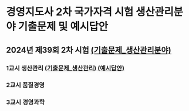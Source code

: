 경영지도사 2차 국가자격 시험 생산관리분야 기출문제 및 예시답안
=============================================================

2024년 제39회 2차 시험 [(기출문제_생산관리분야)](./기출문제.md#39회_생산관리분야)
----------------------
### 1교시 생산관리 [(기출문제_생산관리)](./기출문제.md#39회_생산관리) [(예시답안)](./예시답안.md#생산관리_문제1_예시답안)
### 2교시 품질경영
### 3교시 경영과학

